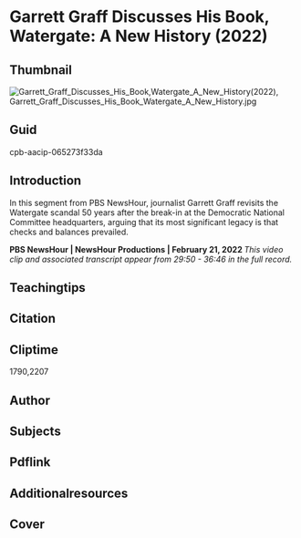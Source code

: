 # Garrett Graff Discusses His Book, Watergate: A New History (2022)

## Thumbnail

![Garrett_Graff_Discusses_His_Book,_Watergate_A_New_History_(2022), Garrett_Graff_Discusses_His_Book_Watergate_A_New_History.jpg](https://s3.amazonaws.com/americanarchive.org/primary_source_sets/Garrett_Graff_Discusses_His_Book,_Watergate_A_New_History.jpg "Garrett_Graff_Discusses_His_Book,_Watergate_A_New_History_(2022)")

## Guid
cpb-aacip-065273f33da

## Introduction

In this segment from PBS NewsHour, journalist Garrett Graff revisits the Watergate scandal 50 years after the break-in at the Democratic National Committee headquarters, arguing that its most significant legacy is that checks and balances prevailed.

<b> PBS NewsHour </b>
<b>| NewsHour Productions | February 21, 2022 </b>
<i>This video clip and associated transcript appear from 29:50 - 36:46 in the full record.</i>

## Teachingtips

## Citation

## Cliptime

1790,2207

## Author
## Subjects
## Pdflink
## Additionalresources
## Cover
